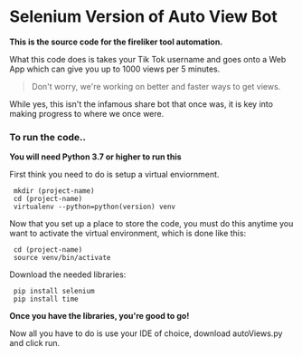 # Selenium Version of Auto View Bot

**This is the source code for the fireliker tool automation.**

What this code does is takes your Tik Tok username and goes onto a Web App which can give you up to 1000 views per 5 minutes.

>Don't worry, we're working on better and faster ways to get views. 

While yes, this isn't the infamous share bot that once was, it is key into making progress to where we once were.

### To run the code..

**You will need Python 3.7 or higher to run this**

First think you need to do is setup a virtual enviornment.
```
 mkdir (project-name)
 cd (project-name)
 virtualenv --python=python(version) venv
```  
  Now that you set up a place to store the code,  you must do this anytime you want to activate the virtual environment, which is done like this:
```
 cd (project-name)
 source venv/bin/activate
```
Download the needed libraries:
```
 pip install selenium
 pip install time
```
**Once you have the libraries, you're good to go!**

Now all you have to do is use your IDE of choice, download autoViews.py and click run.
